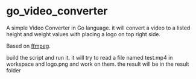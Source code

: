 # go_video_converter
A simple Video Converter in Go language. it will convert a video to a listed height and weight values with placing a logo on top right side.

Based on [ffmpeg](https://www.ffmpeg.org).

build the script and run it.
it will try to read a file named test.mp4 in workspace and logo.png and work on them. the result will be in the result folder
